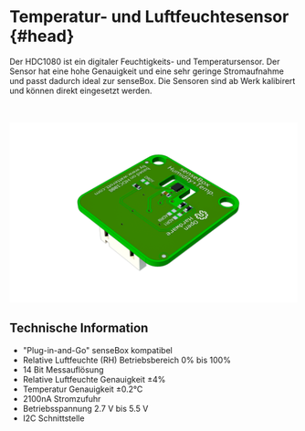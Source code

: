 # Temperatur- und Luftfeuchtesensor {#head}
<div class="description">Der HDC1080 ist ein digitaler Feuchtigkeits- und Temperatursensor. Der Sensor hat eine hohe Genauigkeit und eine sehr geringe Stromaufnahme und passt dadurch ideal zur senseBox. Die Sensoren sind ab Werk kalibirert und können direkt eingesetzt werden. </div>

<div class="line">
    <br>
    <br>
</div>

![Temperatur und Luftfeuchtesensor](https://github.com/sensebox/resources/raw/master/gitbook_pictures/hds%20top.png)

## Technische Information

* "Plug-in-and-Go" senseBox kompatibel
* Relative Luftfeuchte (RH) Betriebsbereich 0% bis 100%
* 14 Bit Messauflösung
* Relative Luftfeuchte Genauigkeit ±4%
* Temperatur Genauigkeit ±0.2°C
* 2100nA Stromzufuhr
* Betriebsspannung 2.7 V bis 5.5 V
* I2C Schnittstelle
